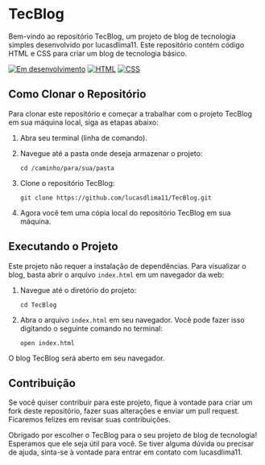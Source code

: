 # TecBlog

Bem-vindo ao repositório TecBlog, um projeto de blog de tecnologia simples desenvolvido por lucasdlima11. Este repositório contém código HTML e CSS para criar um blog de tecnologia básico.

[![Em desenvolvimento](https://img.shields.io/badge/Status-Em%20Desenvolvimento-yellow)](https://github.com/lucasdlima11/TecBlog)
[![HTML](https://img.shields.io/badge/Linguagem-HTML-blue)](https://github.com/lucasdlima11/TecBlog)
[![CSS](https://img.shields.io/badge/Linguagem-CSS-green)](https://github.com/lucasdlima11/TecBlog)

## Como Clonar o Repositório

Para clonar este repositório e começar a trabalhar com o projeto TecBlog em sua máquina local, siga as etapas abaixo:

1. Abra seu terminal (linha de comando).

2. Navegue até a pasta onde deseja armazenar o projeto:

   ```shell
   cd /caminho/para/sua/pasta
   ```

3. Clone o repositório TecBlog:

   ```shell
   git clone https://github.com/lucasdlima11/TecBlog.git
   ```

4. Agora você tem uma cópia local do repositório TecBlog em sua máquina.

## Executando o Projeto

Este projeto não requer a instalação de dependências. Para visualizar o blog, basta abrir o arquivo `index.html` em um navegador da web:

1. Navegue até o diretório do projeto:

   ```shell
   cd TecBlog
   ```

2. Abra o arquivo `index.html` em seu navegador. Você pode fazer isso digitando o seguinte comando no terminal:

   ```shell
   open index.html
   ```

O blog TecBlog será aberto em seu navegador.

## Contribuição

Se você quiser contribuir para este projeto, fique à vontade para criar um fork deste repositório, fazer suas alterações e enviar um pull request. Ficaremos felizes em revisar suas contribuições.

Obrigado por escolher o TecBlog para o seu projeto de blog de tecnologia! Esperamos que ele seja útil para você. Se tiver alguma dúvida ou precisar de ajuda, sinta-se à vontade para entrar em contato com lucasdlima11.